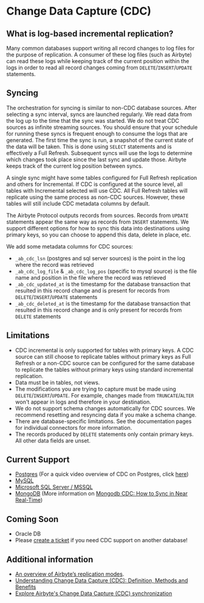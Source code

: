 # Change Data Capture (CDC)

## What is log-based incremental replication?

Many common databases support writing all record changes to log files for the purpose of replication. A consumer of these log files \(such as Airbyte\) can read these logs while keeping track of the current position within the logs in order to read all record changes coming from `DELETE`/`INSERT`/`UPDATE` statements.

## Syncing

The orchestration for syncing is similar to non-CDC database sources. After selecting a sync interval, syncs are launched regularly. We read data from the log up to the time that the sync was started. We do not treat CDC sources as infinite streaming sources. You should ensure that your schedule for running these syncs is frequent enough to consume the logs that are generated. The first time the sync is run, a snapshot of the current state of the data will be taken. This is done using `SELECT` statements and is effectively a Full Refresh. Subsequent syncs will use the logs to determine which changes took place since the last sync and update those. Airbyte keeps track of the current log position between syncs.

A single sync might have some tables configured for Full Refresh replication and others for Incremental. If CDC is configured at the source level, all tables with Incremental selected will use CDC. All Full Refresh tables will replicate using the same process as non-CDC sources. However, these tables will still include CDC metadata columns by default.

The Airbyte Protocol outputs records from sources. Records from `UPDATE` statements appear the same way as records from `INSERT` statements. We support different options for how to sync this data into destinations using primary keys, so you can choose to append this data, delete in place, etc.

We add some metadata columns for CDC sources:

* `_ab_cdc_lsn` \(postgres and sql server sources\) is the point in the log where the record was retrieved
* `_ab_cdc_log_file` & `_ab_cdc_log_pos` \(specific to mysql source\) is the file name and position in the file where the record was retrieved
* `_ab_cdc_updated_at` is the timestamp for the database transaction that resulted in this record change and is present for records from `DELETE`/`INSERT`/`UPDATE` statements 
* `_ab_cdc_deleted_at` is the timestamp for the database transaction that resulted in this record change and is only present for records from `DELETE` statements

## Limitations

* CDC incremental is only supported for tables with primary keys. A CDC source can still choose to replicate tables without primary keys as Full Refresh or a non-CDC source can be configured for the same database to replicate the tables without primary keys using standard incremental replication.
* Data must be in tables, not views.
* The modifications you are trying to capture must be made using `DELETE`/`INSERT`/`UPDATE`. For example, changes made from `TRUNCATE`/`ALTER`  won't appear in logs and therefore in your destination.
* We do not support schema changes automatically for CDC sources. We recommend resetting and resyncing data if you make a schema change.
* There are database-specific limitations. See the documentation pages for individual connectors for more information.
* The records produced by `DELETE` statements only contain primary keys. All other data fields are unset.

## Current Support

* [Postgres](../integrations/sources/postgres.md) \(For a quick video overview of CDC on Postgres, click [here](https://www.youtube.com/watch?v=NMODvLgZvuE&ab_channel=Airbyte)\)
* [MySQL](../integrations/sources/mysql.md)
* [Microsoft SQL Server / MSSQL](../integrations/sources/mssql.md)
* [MongoDB](../integrations/sources/mongodb-v2.md) \(More information on [Mongodb CDC: How to Sync in Near Real-Time](https://airbyte.com/data-engineering-resources/mongodb-cdc)\)
## Coming Soon

* Oracle DB
* Please [create a ticket](https://github.com/airbytehq/airbyte/issues/new/choose) if you need CDC support on another database!

## Additional information

* [An overview of Airbyte’s replication modes](https://airbyte.com/blog/understanding-data-replication-modes).
* [Understanding Change Data Capture (CDC): Definition, Methods and Benefits](https://airbyte.com/blog/change-data-capture-definition-methods-and-benefits)
* [Explore Airbyte's Change Data Capture (CDC) synchronization](https://airbyte.com/tutorials/incremental-change-data-capture-cdc-replication)

